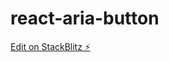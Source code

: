 # react-aria-button

[Edit on StackBlitz ⚡️](https://stackblitz.com/edit/stackblitz-starters-hkaj2s)